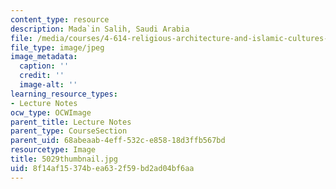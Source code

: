 ```yaml
---
content_type: resource
description: Mada`in Salih, Saudi Arabia
file: /media/courses/4-614-religious-architecture-and-islamic-cultures-fall-2002/8f14af15374bea632f59bd2ad04bf6aa_5029thumbnail.jpg
file_type: image/jpeg
image_metadata:
  caption: ''
  credit: ''
  image-alt: ''
learning_resource_types:
- Lecture Notes
ocw_type: OCWImage
parent_title: Lecture Notes
parent_type: CourseSection
parent_uid: 68abeaab-4eff-532c-e858-18d3ffb567bd
resourcetype: Image
title: 5029thumbnail.jpg
uid: 8f14af15-374b-ea63-2f59-bd2ad04bf6aa
---
```

